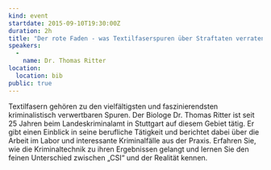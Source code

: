 ```yaml
---
kind: event
startdate: 2015-09-10T19:30:00Z
duration: 2h
title: "Der rote Faden - was Textilfaserspuren über Straftaten verraten"
speakers:
  -
    name: Dr. Thomas Ritter
location:
  location: bib
public: true
---
```

Textilfasern gehören zu den vielfältigsten und faszinierendsten
kriminalistisch verwertbaren Spuren. Der Biologe Dr. Thomas Ritter ist
seit 25 Jahren beim Landeskriminalamt in Stuttgart auf diesem Gebiet
tätig. Er gibt einen Einblick in seine berufliche Tätigkeit und
berichtet dabei über die Arbeit im Labor und interessante Kriminalfälle
aus der Praxis. Erfahren Sie, wie die Kriminaltechnik zu ihren
Ergebnissen gelangt und lernen Sie den feinen Unterschied zwischen „CSI“ und
der Realität kennen.
